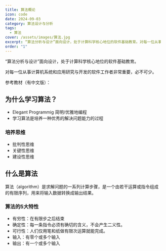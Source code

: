 ```yaml
---
title: 算法概论
icon: code
date: 2024-09-03
category: 算法设计与分析
tags:
  - 算法
cover: /assets/images/算法.jpg
excerpt: “算法分析与设计”面向设计，处于计算科学核心地位的软件基础教育。对每一位从事计算机系统和应用研究与开发的软件工作者非常重要，必不可少。
order: "1"
---
```

“算法分析与设计”面向设计，处于计算科学核心地位的软件基础教育。

对每一位从事计算机系统和应用研究与开发的软件工作者非常重要，必不可少。

参考教材（有中文版）：

<BookCard arr='[
    {"title":"算法", "url":"https://weread.qq.com/web/reader/7cc32910718ff66b7cc8d9d", "desc":"经典", "img":"/book/算法.jpg", "author":"Robert Sedgewick", "tag":"计算机"}
]'></BookCard>

## 为什么学习算法？

- Elegant Programmig 简明/优雅地编程
- 学习算法是培养一种优秀的解决问题能力的过程

### 培养思维

- 批判性思维
- 关键性思维
- 建设性思维

## 什么是算法

算法（algorithm）是求解问题的一系列计算步骤，是一个由若干运算或指令组成的有限序列，用来将输入数据转换成输出结果。

### 算法的5大特性

- 有穷性：在有限步之后结束
- 确定性：每一条指令必须有确切的含义，不会产生二义性。
- 可行性：人们仅用笔和纸做有限次运算就能完成。
- 输入：有零个或多个输入
- 输出：有一个或多个输入

